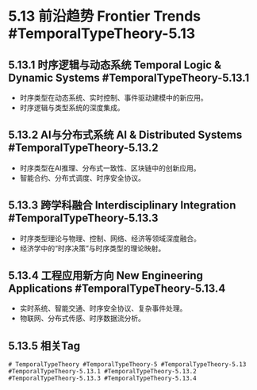 # 5.13 前沿趋势 Frontier Trends #TemporalTypeTheory-5.13

## 5.13.1 时序逻辑与动态系统 Temporal Logic & Dynamic Systems #TemporalTypeTheory-5.13.1

- 时序类型在动态系统、实时控制、事件驱动建模中的新应用。
- 时序逻辑与类型系统的深度集成。

## 5.13.2 AI与分布式系统 AI & Distributed Systems #TemporalTypeTheory-5.13.2

- 时序类型在AI推理、分布式一致性、区块链中的创新应用。
- 智能合约、分布式调度、时序安全协议。

## 5.13.3 跨学科融合 Interdisciplinary Integration #TemporalTypeTheory-5.13.3

- 时序类型理论与物理、控制、网络、经济等领域深度融合。
- 经济学中的“时序决策”与时序类型的理论映射。

## 5.13.4 工程应用新方向 New Engineering Applications #TemporalTypeTheory-5.13.4

- 实时系统、智能交通、时序安全协议、复杂事件处理。
- 物联网、分布式传感、时序数据流分析。

## 5.13.5 相关Tag

`# TemporalTypeTheory #TemporalTypeTheory-5 #TemporalTypeTheory-5.13 #TemporalTypeTheory-5.13.1 #TemporalTypeTheory-5.13.2 #TemporalTypeTheory-5.13.3 #TemporalTypeTheory-5.13.4`
